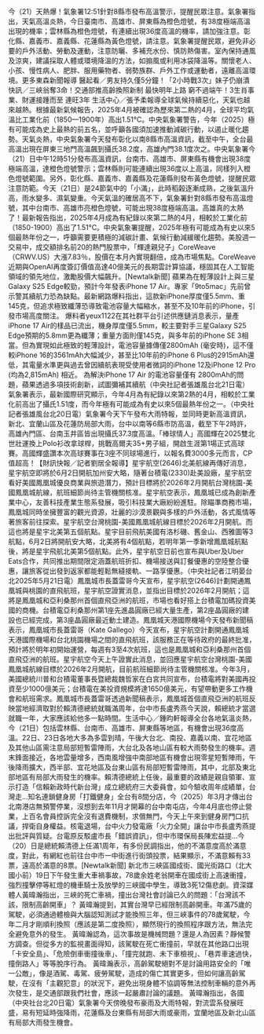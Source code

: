 今（21）天熱爆！氣象署12:51針對8縣市發布高溫警示，提醒民眾注意。氣象署指出，天氣高溫炎熱，今日臺南市、高雄市、屏東縣為橙色燈號，有38度極端高溫出現的機率；雲林縣為橙色燈號，有連續出現36度高溫的機率，請加強注意。彰化縣、嘉義市、嘉義縣、花蓮縣為黃色燈號，請注意。氣象署提醒民眾，避免非必要的戶外活動、勞動及運動，注意防曬、多補充水份、慎防熱傷害。室內保持通風及涼爽，建議採取人體或環境降溫的方法，如搧風或利用冰袋降溫等。關懷老人、小孩、慢性病人、肥胖、服用藥物者、弱勢族群、戶外工作或運動者，遠離高溫環境。更多東森新聞報導 醫起看／男友持久僅5分鐘！「2小時戰3次」妹子仍崩潰  快訊／三峽翁奪3命！交通部推高齡換照新制 最快明年上路  窮不過端午！3生肖事業、財運接踵而至 連旺3年 生活中心／張予柔報導全球氣候持續惡化，天氣也越來越熱。根據最新氣候報告，2025年4月被確認為歷來第二熱的4月，全球平均氣溫比工業化前（1850—1900年）高出1.51°C。中央氣象署警告，今年（2025）極有可能成為史上最熱的前五名，並呼籲各國須加速推動減碳行動，以遏止暖化趨勢。天氣炎熱，中央氣象署今天發布彰化以南8縣市高溫資訊，截至中午，全台最高溫出現在屏東三地門高溫飆到攝氏38.2度，高雄內門38.1度次之。中央氣象署今（21）日中午12時51分發布高溫資訊，台南市、高雄市、屏東縣有機會出現38度極端高溫，達橙色燈號警示；雲林縣則可能連續出現36度以上高溫，同樣列入橙色燈號範圍。另外，彰化縣、嘉義市、嘉義縣及花蓮縣則發布黃色燈號，提醒民眾注意防範。今天（21日）是24節氣中的「小滿」，此時稻榖逐漸成熟，之後氣溫升高，雨水變多、濕氣變重。今天氣溫的確居高不下，氣象署針對8縣市發布高溫燈號，其中台南市、高雄市亮橙色燈號，可能出現38度極端高溫。高雄真的太熱了！最新報告指出，2025年4月成為有紀錄以來第二熱的4月，相較於工業化前（1850-1900）高出了1.51°C。中央氣象署提醒，2025年極有可能成為有史以來5個最熱年份之一，呼籲需要更積極的減碳計畫、氣候行動減緩暖化趨勢。美股週一交易中，成交額排名前20的熱門股票中，「輝達親兒子」CoreWeave（CRWV.US）大漲7.83％，股價在本月內實現翻倍，成為市場焦點。CoreWeave近期與OpenAI再度簽訂價值高達40億美元的長期雲計算協議，穩固其在人工智能領域的領先地位，激勵股價大幅飆升。[Newtalk新聞] 蘋果為在輕薄設計上與三星Galaxy S25 Edge較勁，預計今年發表iPhone 17 Air。專家「9to5mac」先前曾示警其續航力恐為缺點。最新網路爆料指出，這款新iPhone厚度僅5.5mm、重145克，但追求極致纖薄恐導致電池容量大幅縮水，甚至不及10年前的iPhone，引發市場高度關注。 爆料者yeux1122在其社群平台引述供應鏈消息表示，量產iPhone 17 Air的樣品已流出，機身厚度僅5.5mm，較主要對手三星Galaxy S25 Edge預期的5.8mm更為纖薄；重量方面則僅145克，與多年前的iPhone SE 3相當。但為實現如此極致的輕薄設計，電池容量據傳僅2800mAh (毫安時)，這不僅較iPhone 16的3561mAh大幅減少，甚至比10年前的iPhone 6 Plus的2915mAh還低，其電量水準更與過去曾因續航表現受使用者微詞的iPhone 12及iPhone 12 Pro (均為2,815mAh) 相近。 為解決iPhone 17 Air 的電池容量僅有 2800mAh的問題，蘋果透過多項技術創新，試圖彌補其續航（中央社記者張雄風台北21日電）氣象署表示，最新國際研究顯示，今年4月為有紀錄以來第2熱的4月，相較於工業化前高出了攝氏1.51度，而今年極有可能成為有史以來5個最熱年份之一。（中央社記者張雄風台北20日電）氣象署今天下午發布大雨特報，並同時更新高溫資訊，新北、宜蘭山區及花蓮防局部大雨，台中以南等6縣市防高溫，截至下午2時許，高雄內門區、台南玉井區皆出現攝氏37.3度高溫。「棒球情人」高國輝在2025雙北世壯運換上Polo衫改拿球桿，挑戰高爾夫35+男子組，開啟生涯第1場正式高球賽。高國輝盛讚本次高球賽事在3座不同球場進行，以報名費3000多元而言，CP值超高！【財訊快報／記者劉居全報導】星宇航空(2646)北美航線再傳好消息，星宇航空即將於6月2日開航加州安大略，隨著台積電(2330)赴美設廠，星宇航空看好美國鳳凰城優良商業與旅遊潛力，預計目標將於2026年2月開航台灣桃園-美國鳳凰城航線，航班細節尚待主管機關核准。星宇航空表示，鳳凰城已成為創新產業中心，友善科技產業生態系發展，吸引科技業大廠紛紛進駐。除瞄準商務市場，鳳凰城同時坐擁豐富的觀光資源，壯麗的沙漠景觀與多樣的戶外活動，各式風情等著旅客前往探索。星宇航空台灣桃園-美國鳳凰城航線目標於2026年2月開航。而這也將是星宇北美第五個航點。星宇目前飛航美國有洛杉磯、舊金山、西雅圖等3航點，6月2日將開航安大略，北美將有4個航點，若明年第一季新增鳳凰城航點後，將是星宇飛航北美第5個航點。此外，星宇航空日前也宣布與Uber及Uber Eats合作，共同推出期間限定涵蓋航班折扣、機場接送與訂餐優惠的空陸整合優惠，讓旅客從出發到返家都能輕鬆無縫接軌、一路享優惠。（中央社記者江明晏台北2025年5月21日電）鳳凰城市長蓋雷哥今天宣布，星宇航空(2646)計劃開通鳳凰城與桃園的直飛航班，星宇航空證實消息，並指出目標於2026年2月開航；這將是鳳凰城和亞利桑那州首個直飛亞洲的航班，市場也看好搭上台積電加碼投資美國的商機。台積電亞利桑那州第1座先進晶圓廠已經大量生產，第2座晶圓廠的建設也已經完成，第3座晶圓廠最近動土建造。鳳凰城天港國際機場今天發布新聞稿表示，鳳凰城市長蓋雷哥（Kate Gallego）今天宣布，星宇航空計劃開通鳳凰城天港國際機場和台北桃園機場之間的直飛航班，該服務正在等待政府的最終批准，預計將於明年初開始運營，每週有3至4次航班，這也是鳳凰城和亞利桑那州首個直飛亞洲的航班。星宇航空今天上午證實此消息，並回應星宇航空台灣桃園-美國鳳凰城航線目標於2026年2月開航，目前航班細節尚待主管機關核准。今年3月，美國總統川普和台積電董事長暨總裁魏哲家在白宮共同宣布，台積電將對美國再投資至少1000億美元；台積電在美投資規模將達1650億美元，有望帶動更多工作機會和航班需求。鳳凰城市長蓋雷哥透過新聞稿表示，鳳凰城首個直飛亞洲的航班反映當地經濟取對於賴清德總統就職滿周年，台中市長盧秀燕今天說，賴總統才當選就職一年，大家應該給他多一點時間。生活中心／鍾昀軒報導全台各地氣溫炎熱，今（21日）包括雲林縣、台南市、高雄市、屏東縣等地區，有機會出現36度高溫。22日、23日各地大多為多雲到晴，午後大台北、南投、嘉義以南、宜花地區及其他山區需注意局部短暫雷陣雨，大台北及各地山區有較大雨勢發生的機率。週末鋒面接近，各地雲量增多，西南風增強中南部地區有機會出現零星短暫陣雨，午後降雨擴大，西半部、宜花地區及台東山區有局部短暫雷陣雨，其中，北部及東北部地區有局部大雨發生的機率。賴清德總統上任後，最重要的政績是親自領軍、宣示打造「信賴新政時代新台灣」成立總統府三大委員會，如今驗收周年成績單，台灣走...知名連鎖健身房「打鐵健身」全台有8間分店，今（2025）年3月才傳出台北南港店無預警停業，沒想到去年11月才開幕的台中南屯店，今年4月底也停止營業，上百名會員控訴完全沒有退費機制，求償無門，今天上午來到健身房門口抗議，捍衛自身權益。核電退場，台中火力發電廠「火力全開」讓台中市長盧秀燕提出批評與質疑。台電原反駁盧市長「錯誤資訊」，但中市環保局長陳宏益提...今（20）日是總統賴清德上任滿1周年，有多份民調指出，他的不滿意度高於滿意度，對此，有網紅也前往台中市一中街進行街頭投票，結果顯示，不滿意賴有33票，遠高於滿意的8票。[Newtalk新聞] 新北市三峽區國成街、國光街路口（北大國小前）19日下午發生重大車禍事故，78歲余姓老翁開車在國成街上高速衝撞，強烈撞擊停等紅燈的機車騎士及放學的三峽國中學生，導致3死12傷悲劇。資深媒體人黃暐瀚指出，三峽的死亡車禍，撞出台灣社會討論已久的問題：「台灣該不該，限制高齡開車」？ 黃暐瀚提到，其實台灣早已經限制高齡開車。年滿75歲的駕駛，必須通過體檢與大腦認知測試才能換照三年，但三峽事件的78歲駕駛，今年二月才剛順利換照（應該是第二度換照），顯然現行的換照程序跟方法，無法完全避免意外的發生。 黃暐瀚認為，這次事故是機械問題？還是人為因素？靜候警方調查。但從多方的監視畫面得知，該駕駛在死亡衝撞前，早就在其他路口出現「卡安全島」、「危險倒車衝撞後車」、「撞完就跑、未下車檢視」、「巷弄車速過快，撞倒路人」等等脫序行為。 黃暐瀚表示，高齡駕駛絕對不是討論用路安全的「唯一公敵」，像是酒駕、毒駕、疲勞駕駛，造成的傷亡其實更多，但如何讓高齡駕駛，在沒有「主觀犯意」的狀況下，避免出現身體不協調等無法控制車輛的意外再次發生，是交通部跟我們社會，應該一起嚴肅討論的議題。 黃暐瀚指出，各國（中央社台北20日電）氣象署今天傍晚發布豪雨及大雨特報，對流雲系發展旺盛，易有短延時強降雨，花蓮縣及台東縣有局部大雨或豪雨，宜蘭地區及新北山區有局部大雨發生機會。